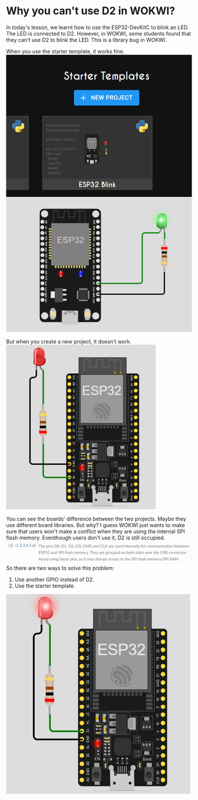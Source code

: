 # Why you can't use D2 in WOKWI?

In today's lesson, we learnt how to use the ESP32-DevKitC to blink an LED. The LED is connected to D2. However, in WOKWI, some students found that they can't use D2 to blink the LED. This is a library bug in WOKWI.  

When you use the starter template, it works fine.  
![alt text](image.png ' :size=x250')![alt text](image-1.png ' :size=x250')

But when you create a new project, it doesn't work.  
![alt text](image-2.png ':size=x250')

You can see the boards' difference between the two projects. Maybe they use different board libraries. But why? I guess WOKWI just wants to make sure that users won't make a conflict when they are using the internal SPI flash memory. Eventhough users don't use it, D2 is still occupied.  
![alt text](image-3.png ':size=600')  
So there are two ways to solve this problem:
1. Use another GPIO instead of D2.
2. Use the starter template.  


![alt text](image-4.png ':size=x250')
